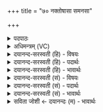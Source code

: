 +++
title = "७० नक्तोषासा समनसा"

+++
<details><summary>पदपाठः</summary>

नक्तो॒षासा॑। नक्तो॒षसेति॒ नक्तो॒षसा॑। सम॑न॒सेति॒ सऽम॑नसा। विरू॑पे॒ इति॒ विऽरू॑पे। धा॒पये॑ते॒ इति॑ धा॒पये॑ते। शिशु॑म्। एक॑म्। स॒मी॒ची इति॑ सम्ऽई॒ची। द्यावा॒क्षामा॑। रु॒क्मः। अ॒न्तः। वि। भा॒ति॒। दे॒वाः। अ॒ग्निम्। धा॒र॒य॒न्। द्र॒वि॒णो॒दा इति॑ द्रविणः॒ऽदाः। ७०।
</details>

<details><summary>अधिमन्त्रम् (VC)</summary>

- अग्निर्देवता
- कुत्स ऋषिः
- आर्षी त्रिष्टुप्
- धैवतः
</details>

<details><summary>दयानन्द-सरस्वती (हि) - विषयः</summary>

फिर मनुष्यों को कैसे वर्त्तना चाहिये, यह विषय अगले मन्त्र में कहा है ॥
</details>

<details><summary>दयानन्द-सरस्वती (हि) - पदार्थः</summary>

पदार्थान्वयभाषाः -  हे मनुष्यो ! तुम जैसे (समनसा) एक से विज्ञानयुक्त (समीची) एकता चाहती हुई (विरूपे) अलग-अलग रूपवाली धाय और माता दोनों (एकम्) एक (शिशुम्) बालक को दुग्ध पिलाती हैं, वैसे (नक्तोषासा) रात्रि और प्रातःकाल की वेला जगत् को (धापयेते) दुग्ध सा पिलाती हैं अर्थात् अति आनन्द देती हैं वा जैसे (रुक्मः) प्रकाशमान अग्नि (द्यावाक्षामा, अन्तः) ब्रह्माण्ड के बीच में (वि, भाति) विशेष करके प्रकाश करता है, उस (अग्निम्) अग्नि को (द्रविणोदाः) द्रव्य के देनेवाले (देवाः) शास्त्र पढ़े हुए जन (धारयन्) धारण करते हैं, वैसे वर्त्ताव वर्त्तो ॥७० ॥
</details>

<details><summary>दयानन्द-सरस्वती (हि) - भावार्थः</summary>

भावार्थभाषाः -  इस मन्त्र में वाचकलुप्तोपमालङ्कार है। मनुष्यों को चाहिये कि जैसे संसार में रात्रि और प्रातःसमय की वेला अलग रूपों से वर्त्तमान और जैसे बिजुली अग्नि सर्व पदार्थों में व्याप्त वा जैसे प्रकाश और भूमि अतिसहनशील हैं, वैसे अत्यन्त विवेचना करने और शुभगुणों में व्यापक होनेवाले होकर पुत्र के तुल्य संसार को पालें ॥७० ॥
</details>

<details><summary>दयानन्द-सरस्वती (सं) - विषयः</summary>

पुनर्मनुष्यैः कथं वर्त्तितव्यमित्याह ॥
</details>

<details><summary>दयानन्द-सरस्वती (सं) - पदार्थः</summary>

पदार्थान्वयभाषाः -  हे मनुष्याः ! यूयं यथा समनसा समीची विरूपे मातृधात्र्यौ वैकं शिशुमिव नक्तोषासा जगद्धापयेते, यथा वा द्यावाक्षामान्तो रुक्मो विभाति, द्रविणोदा देवा तमग्निं धारयँस्तथा वर्त्तध्वम् ॥७० ॥
</details>

<details><summary>दयानन्द-सरस्वती (सं) - भावार्थः</summary>

भावार्थभाषाः -  अत्र वाचकलुप्तोपमालङ्कारः। मनुष्यैर्जगति यथा रात्र्युषसौ विरुद्धै रूपैर्वर्त्तेते, यथा च विद्युत् सर्वपदार्थेषु व्याप्ता, यथा वा द्यावाभूमी अतिसहनशीले वर्त्तेते, तद्वत् विवेचकैः शुभगुणेषु व्यापकैर्भूत्वा पुत्रवज्जगत्पालनीयम् ॥७० ॥
</details>

<details><summary>सविता जोशी ← दयानन्दः (म) - भावार्थः</summary>

भावार्थभाषाः -  या मंत्रात वाचकलुप्तोपमालंकार आहे. या सृष्टीत रात्र व दिवस वेगवेगळ्या रूपांत विद्यमान आहेत व जसे विद्युत सर्व पदार्थांत व्याप्त असते किंवा जशी भूमी व प्रकाश अति सहनशील असतात तसे माणसांनी विचारपूर्वक अत्यंत शुभगुणयुक्त बनून पुत्राप्रमाणे जगाचे पालन करावे.
</details>